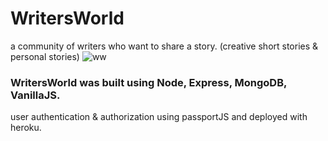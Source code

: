 # WritersWorld
a community of writers who want to share a story. (creative short stories & personal stories)
![ww](https://user-images.githubusercontent.com/13912407/40629729-4285fd48-629b-11e8-9a5c-7217b06e1d99.PNG)
### WritersWorld was built using Node, Express, MongoDB, VanillaJS.
user authentication & authorization using passportJS and deployed with heroku.
